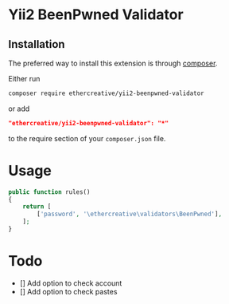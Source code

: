 Yii2 BeenPwned Validator
========================

Installation
------------
The preferred way to install this extension is through [composer](http://getcomposer.org/download/).

Either run
```sh
composer require ethercreative/yii2-beenpwned-validator
```
or add
```json
"ethercreative/yii2-beenpwned-validator": "*"
```
to the require section of your `composer.json` file.

Usage
=====
```php
public function rules()
{
    return [
        ['password', '\ethercreative\validators\BeenPwned'],
    ];
}
```

Todo
====

- [] Add option to check account
- [] Add option to check pastes
